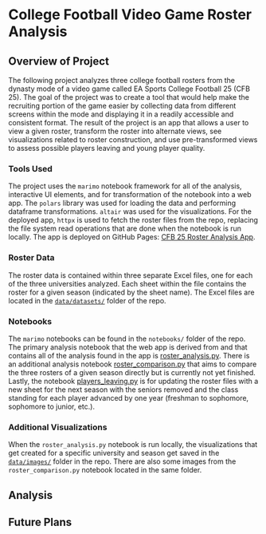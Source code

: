 # **College Football Video Game Roster Analysis**

## **Overview of Project**
The following project analyzes three college football rosters from the dynasty
mode of a video game called EA Sports College Football 25 (CFB 25). The goal of
the project was to create a tool that would help make the recruiting portion of
the game easier by collecting data from different screens within the mode and
displaying it in a readily accessible and consistent format. The result of the
project is an app that allows a user to view a given roster, transform the
roster into alternate views, see visualizations related to roster construction,
and use pre-transformed views to assess possible players leaving and young
player quality.

### **Tools Used**
The project uses the `marimo` notebook framework for all of the analysis,
interactive UI elements, and for transformation of the notebook into a web app.
The `polars` library was used for loading the data and performing dataframe
transformations. `altair` was used for the visualizations. For the deployed app,
`httpx` is used to fetch the roster files from the repo, replacing the file
system read operations that are done when the notebook is run locally. The app
is deployed on GitHub Pages: [CFB 25 Roster Analysis
App](https://cdpeters.github.io/cfb-analysis/).

### **Roster Data**
The roster data is contained within three separate Excel files, one for each of
the three universities analyzed. Each sheet within the file contains the roster
for a given season (indicated by the sheet name). The Excel files are located in
the
[`data/datasets/`](https://github.com/cdpeters/cfb-analysis/tree/main/data/datasets)
folder of the repo.

### **Notebooks**
The `marimo` notebooks can be found in the `notebooks/` folder of the repo. The
primary analysis notebook that the web app is derived from and that contains all
of the analysis found in the app is
[roster_analysis.py](https://github.com/cdpeters/cfb-analysis/blob/main/notebooks/roster_analysis.py).
There is an additional analysis notebook
[roster_comparison.py](https://github.com/cdpeters/cfb-analysis/blob/main/notebooks/roster_comparison.py)
that aims to compare the three rosters of a given season directly but is
currently not yet finished. Lastly, the notebook
[players_leaving.py](https://github.com/cdpeters/cfb-analysis/blob/main/notebooks/players_leaving.py)
is for updating the roster files with a new sheet for the next season with the
seniors removed and the class standing for each player advanced by one year
(freshman to sophomore, sophomore to junior, etc.).

### **Additional Visualizations**
When the `roster_analysis.py` notebook is run locally, the visualizations that
get created for a specific university and season get saved in the
[`data/images/`](https://github.com/cdpeters/cfb-analysis/tree/main/data/images)
folder in the repo. There are also some images from the `roster_comparison.py`
notebook located in the same folder.

## **Analysis**


## **Future Plans**



<!-- <div align="center">
    <img src="assets/images/bike_sharing/ride_durations_by_all_users.svg"
         alt="Ride Durations by All Users" />
</div> -->
